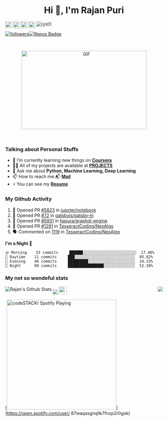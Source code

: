 <h1 align="center">Hi 👋, I'm Rajan Puri</h1>

  <a href="https://twitter.com/RJN_01">
    <img align="left" alt="Rajan Puri | Twitter" width="22px" src="https://cdn.jsdelivr.net/npm/simple-icons@v3/icons/twitter.svg" />
  </a>
  <a href="https://www.linkedin.com/in/-rajan-puri/">
    <img align="left" alt="Rajan's LinkdeIN" width="22px" src="https://cdn.jsdelivr.net/npm/simple-icons@v3/icons/linkedin.svg" />
  </a>
  <a href="https://www.instagram.com/rajan_puri20/">
    <img align="left" alt="Rajan's Instagram" width="22px" src="https://cdn.jsdelivr.net/npm/simple-icons@v3/icons/instagram.svg" />
  </a>
  <a href="https://t.me/rjn01">
    <img align="left" alt="Rajan's Telegram" width="22px" src="https://cdn.jsdelivr.net/npm/simple-icons@v3/icons/telegram.svg" />
  </a>

<p align="left"> <img src="https://komarev.com/ghpvc/?username=rjn01" alt="rjn01" /> </p>

[![followers](https://img.shields.io/github/followers/rjn01?style=social)](https://github.com/rjn01?tab=followers)[![Repos Badge](https://badges.pufler.dev/repos/rjn01)](https://github.com/rjn01?tab=repositories)

<br>

<p align="center">
<img align="center" height="250" width="400" alt="GIF" src="https://github.com/rjn01/rjn01/blob/main/code.gif" />
</p>
<br> 

<h3>Talking about Personal Stuffs</h3>

- 📖 I’m currently learning new things on **[Coursera](https://www.coursera.org)**
- 👨‍💻 All of my projects are available at **[PROJECTS](https://github.com/rjn01)**
- 💬 Ask me about **Python, Machine Learning, Deep Learning** 
- 📫 How to reach me:📬 **[Mail](rajanpuri.07@gmail.com)** 
- ⚡ You can see my **[Resume](https://rjn01.github.io/)**

<h3>My Github Activity</h3>

<!--START_SECTION:activity-->
1. 💪 Opened PR [#5823](https://github.com/jupyter/notebook/pull/5823) in [jupyter/notebook](https://github.com/jupyter/notebook)
2. 💪 Opened PR [#72](https://github.com/gatsbyjs/gatsby-hi/pull/72) in [gatsbyjs/gatsby-hi](https://github.com/gatsbyjs/gatsby-hi)
3. 💪 Opened PR [#5931](https://github.com/hasura/graphql-engine/pull/5931) in [hasura/graphql-engine](https://github.com/hasura/graphql-engine)
4. 💪 Opened PR [#1291](https://github.com/TesseractCoding/NeoAlgo/pull/1291) in [TesseractCoding/NeoAlgo](https://github.com/TesseractCoding/NeoAlgo)
5. 🗣 Commented on [1119](https://github.com/TesseractCoding/NeoAlgo/issues/1119) in [TesseractCoding/NeoAlgo](https://github.com/TesseractCoding/NeoAlgo)

<!--END_SECTION:activity-->

**I'm a Night 🦉** 

```text
🌞 Morning    33 commits     ██████░░░░░░░░░░░░░░░░░░░░░░░░  17.46% 
🌆 Daytime    11 commits     ███░░░░░░░░░░░░░░░░░░░░░░░░░░░  05.82% 
🌃 Evening    46 commits     █████████░░░░░░░░░░░░░░░░░░░░░  24.33% 
🌙 Night      99 commits     ████████████████░░░░░░░░░░░░░░  52.38%

```

<h3>My not so wondeful stats</h3>

<img align="left" alt="Rajan's Github Stats" src="https://github-readme-stats.vercel.app/api?username=rjn01&hide_title=true&hide_border=true&show_icons=true&include_all_commits=true&line_height=21&bg_color=0,EC6C6C,FFD479,FFFC79,73FA79&theme=graywhite" />
<img align="right" src="https://github-readme-stats.vercel.app/api/top-langs/?username=rjn01&hide_title=true&hide_border=true&layout=compact&bg_color=0,73FA79,73FDFF,D783FF&theme=graywhite" />
<img align="centre" src="https://github-profile-trophy.vercel.app/?username=rjn01&column=7&theme=onedark" />

<img height="25" src="https://img.shields.io/badge/Spotify Playing - 🎧-yellow.svg?&style=for-the-badge&logo=RajanPuri&logoColor=blue" />
<br>

[<img src="https://now-playing-codestackr.vercel.app/api/spotify-playing" alt="codeSTACKr Spotify Playing" width="350" />](https://open.spotify.com/user/	87ieaqssgnqllk7fnzp2r0gok)

